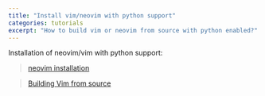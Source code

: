 ```yaml
---
title: "Install vim/neovim with python support"
categories: tutorials
excerpt: "How to build vim or neovim from source with python enabled?"
---
```



Installation of neovim/vim with python support:

> [neovim installation](https://github.com/neovim/neovim/wiki/Installing-Neovim)

> [Building Vim from source](https://github.com/Valloric/YouCompleteMe/wiki/Building-Vim-from-source)
